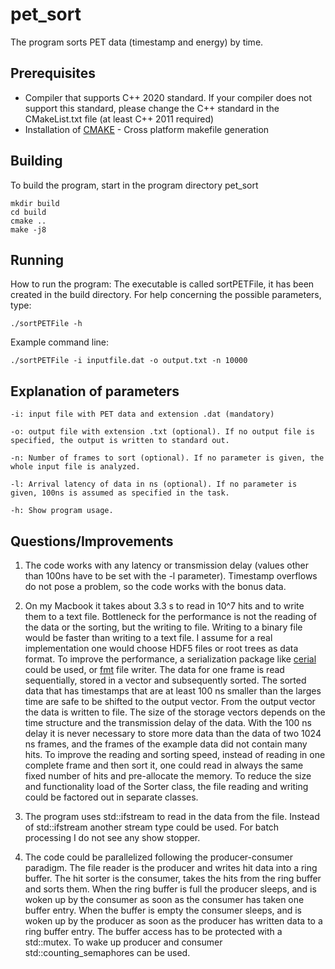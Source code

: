 
# pet_sort

The program sorts PET data (timestamp and energy) by time. 

## Prerequisites
- Compiler that supports C++ 2020 standard. If your compiler does not support this standard, please change the C++ standard in the CMakeList.txt file (at least C++ 2011 required)
- Installation of [CMAKE](https://cmake.org/) - Cross platform makefile generation

## Building

To build the program, start in the program directory pet_sort
```
mkdir build
cd build
cmake ..
make -j8
```

## Running
How to run the program:
The executable is called sortPETFile, it has been created in the build directory. For help concerning the possible parameters, type:
```
./sortPETFile -h
```

Example command line:
```
./sortPETFile -i inputfile.dat -o output.txt -n 10000
```

## Explanation of parameters
  
    -i: input file with PET data and extension .dat (mandatory)
    
    -o: output file with extension .txt (optional). If no output file is specified, the output is written to standard out.

    -n: Number of frames to sort (optional). If no parameter is given, the whole input file is analyzed.

    -l: Arrival latency of data in ns (optional). If no parameter is given, 100ns is assumed as specified in the task.

    -h: Show program usage.

## Questions/Improvements
1. The code works with any latency or transmission delay (values other than 100ns have to be set with the -l parameter). Timestamp overflows do not pose a problem, so the code works with the bonus data. 

2. On my Macbook it takes about 3.3 s to read in 10^7 hits and to write them to a text file. Bottleneck for the performance is not the reading of the data or the sorting, but the writing to file. Writing to a binary file would be faster than writing to a text file. I assume for a real implementation one would choose HDF5 files or root trees as data format. To improve the performance, a serialization package like [cerial](https://uscilab.github.io/cereal/serialization_functions.html) could be used, or [fmt]( https://github.com/fmtlib/fmt) file writer. The data for one frame is read sequentially, stored in a vector and subsequently sorted. The sorted data that has timestamps that are at least 100 ns smaller than the larges time are safe to be shifted to the output vector. From the output vector the data is written to file. The size of the storage vectors depends on the time structure and the transmission delay of the data. With the 100 ns delay it is never necessary to store more data than the data of two 1024 ns frames, and the frames of the example data did not contain many hits. To improve the reading and sorting speed, instead of reading in one complete frame and then sort it, one could read in always the same fixed number of hits and pre-allocate the memory. To reduce the size and functionality load of the Sorter class, the file reading and writing could be factored out in separate classes.

3. The program uses std::ifstream to read in the data from the file. Instead of std::ifstream another stream type could be used. For batch processing I do not see any show stopper.

4. The code could be parallelized following the producer-consumer paradigm. The file reader is the producer and writes hit data into a ring buffer. The hit sorter is the consumer, takes the hits from the ring buffer and sorts them. When the ring buffer is full the producer sleeps, and is woken up by the consumer as soon as the consumer has taken one buffer entry. When the buffer is empty the consumer sleeps, and is woken up by the producer as soon as the producer has written data to a ring buffer entry. The buffer access has to be protected with a std::mutex. To wake up producer and consumer std::counting_semaphores can be used.